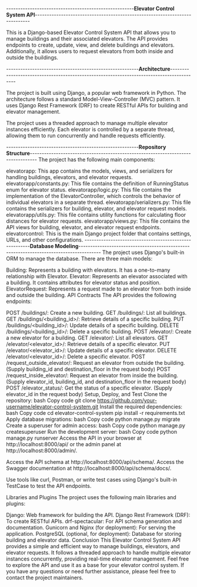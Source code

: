 ------------------------------------------------------**Elevator Control System API**----------------------------------------------------------------------------

This is a Django-based Elevator Control System API that allows you to manage buildings and their associated elevators.
The API provides endpoints to create, update, view, and delete buildings and elevators. 
Additionally, it allows users to request elevators from both inside and outside the buildings.

--------------------------------------------------------**Architecture**------------------------------------------------------------------------------------------

The project is built using Django, a popular web framework in Python. The architecture follows a standard Model-View-Controller (MVC) pattern. It uses Django Rest Framework (DRF) to create RESTful APIs for building and elevator management.

The project uses a threaded approach to manage multiple elevator instances efficiently. Each elevator is controlled by a separate thread, allowing them to run concurrently and handle requests efficiently.

--------------------------------------------------------**Repository Structure**---------------------------------------------------------------------------------
The project has the following main components:

elevatorapp: This app contains the models, views, and serializers for handling buildings, elevators, and elevator requests.
elevatorapp/constants.py: This file contains the definition of RunningStatus enum for elevator status.
elevatorapp/logic.py: This file contains the implementation of the ElevatorController, which controls the behavior of individual elevators in a separate thread.
elevatorapp/serializers.py: This file contains the serializers for building, elevator, and elevator request models.
elevatorapp/utils.py: This file contains utility functions for calculating floor distances for elevator requests.
elevatorapp/views.py: This file contains the API views for building, elevator, and elevator request endpoints.
elevatorcontrol: This is the main Django project folder that contains settings, URLs, and other configurations.
-------------------------------------------------------**Database Modeling**---------------------------------------------------------------------------------------
The project uses Django's built-in ORM to manage the database. There are three main models:

Building: Represents a building with elevators. It has a one-to-many relationship with Elevator.
Elevator: Represents an elevator associated with a building. It contains attributes for elevator status and position.
ElevatorRequest: Represents a request made to an elevator from both inside and outside the building.
API Contracts
The API provides the following endpoints:

POST /buildings/: Create a new building.
GET /buildings/: List all buildings.
GET /buildings/<building_id>/: Retrieve details of a specific building.
PUT /buildings/<building_id>/: Update details of a specific building.
DELETE /buildings/<building_id>/: Delete a specific building.
POST /elevator/: Create a new elevator for a building.
GET /elevator/: List all elevators.
GET /elevator/<elevator_id>/: Retrieve details of a specific elevator.
PUT /elevator/<elevator_id>/: Update details of a specific elevator.
DELETE /elevator/<elevator_id>/: Delete a specific elevator.
POST /request_outside_elevator/: Request an elevator from outside the building. (Supply building_id and destination_floor in the request body)
POST /request_inside_elevator/: Request an elevator from inside the building. (Supply elevator_id, building_id, and destination_floor in the request body)
POST /elevator_status/: Get the status of a specific elevator. (Supply elevator_id in the request body)
Setup, Deploy, and Test
Clone the repository:
bash
Copy code
git clone https://github.com/your-username/elevator-control-system.git
Install the required dependencies:
bash
Copy code
cd elevator-control-system
pip install -r requirements.txt
Apply database migrations:
bash
Copy code
python manage.py migrate
Create a superuser for admin access:
bash
Copy code
python manage.py createsuperuser
Run the development server:
bash
Copy code
python manage.py runserver
Access the API in your browser at http://localhost:8000/api/ or the admin panel at http://localhost:8000/admin/.

Access the API schema at http://localhost:8000/api/schema/.
Access the Swagger documentation at http://localhost:8000/api/schema/docs/.

Use tools like curl, Postman, or write test cases using Django's built-in TestCase to test the API endpoints.

Libraries and Plugins
The project uses the following main libraries and plugins:

Django: Web framework for building the API.
Django Rest Framework (DRF): To create RESTful APIs.
drf-spectacular: For API schema generation and documentation.
Gunicorn and Nginx (for deployment): For serving the application.
PostgreSQL (optional, for deployment): Database for storing building and elevator data.
Conclusion
This Elevator Control System API provides a simple and efficient way to manage buildings, elevators, and elevator requests. It follows a threaded approach to handle multiple elevator instances concurrently, providing real-time elevator management. Feel free to explore the API and use it as a base for your elevator control system. If you have any questions or need further assistance, please feel free to contact the project maintainers.

